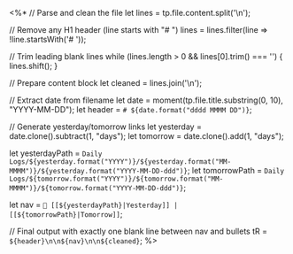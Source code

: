 <%* 
// Parse and clean the file
let lines = tp.file.content.split('\n');

// Remove any H1 header (line starts with "# ")
lines = lines.filter(line => !line.startsWith('# '));

// Trim leading blank lines
while (lines.length > 0 && lines[0].trim() === '') {
  lines.shift();
}

// Prepare content block
let cleaned = lines.join('\n');

// Extract date from filename
let date = moment(tp.file.title.substring(0, 10), "YYYY-MM-DD");
let header = `# ${date.format("dddd MMMM DD")}`;

// Generate yesterday/tomorrow links
let yesterday = date.clone().subtract(1, "days");
let tomorrow = date.clone().add(1, "days");

let yesterdayPath = `Daily Logs/${yesterday.format("YYYY")}/${yesterday.format("MM-MMMM")}/${yesterday.format("YYYY-MM-DD-ddd")}`;
let tomorrowPath = `Daily Logs/${tomorrow.format("YYYY")}/${tomorrow.format("MM-MMMM")}/${tomorrow.format("YYYY-MM-DD-ddd")}`;

let nav = `📅 [[${yesterdayPath}|Yesterday]] | [[${tomorrowPath}|Tomorrow]]`;

// Final output with exactly one blank line between nav and bullets
tR = `${header}\n\n${nav}\n\n${cleaned}`;
%>
